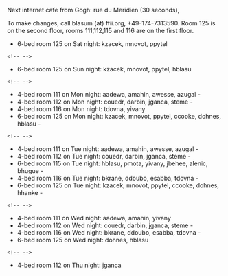 Next internet cafe from Gogh: rue du Meridien (30 seconds),

To make changes, call blasum (at) ffii.org, +49-174-7313590. Room 125 is
on the second floor, rooms 111,112,115 and 116 are on the first floor.

-   6-bed room 125 on Sat night: kzacek, mnovot, ppytel

```{=html}
<!-- -->
```
-   6-bed room 125 on Sun night: kzacek, mnovot, ppytel, hblasu

```{=html}
<!-- -->
```
-   4-bed room 111 on Mon night: aadewa, amahin, awesse, azugal -
-   4-bed room 112 on Mon night: couedr, darbin, jganca, steme -
-   4-bed room 116 on Mon night: tdovna, yivany
-   6-bed room 125 on Mon night: kzacek, mnovot, ppytel, ccooke, dohnes,
    hblasu -

```{=html}
<!-- -->
```
-   4-bed room 111 on Tue night: aadewa, amahin, awesse, azugal -
-   4-bed room 112 on Tue night: couedr, darbin, jganca, steme -
-   6-bed room 115 on Tue night: hblasu, pmota, yivany, jbehee, alenic,
    bhugue -
-   4-bed room 116 on Tue night: bkrane, ddoubo, esabba, tdovna -
-   6-bed room 125 on Tue night: kzacek, mnovot, ppytel, ccooke, dohnes,
    hhanke -

```{=html}
<!-- -->
```
-   4-bed room 111 on Wed night: aadewa, amahin, yivany
-   4-bed room 112 on Wed night: couedr, darbin, jganca, steme -
-   4-bed room 116 on Wed night: bkrane, ddoubo, esabba, tdovna -
-   6-bed room 125 on Wed night: dohnes, hblasu

```{=html}
<!-- -->
```
-   4-bed room 112 on Thu night: jganca
